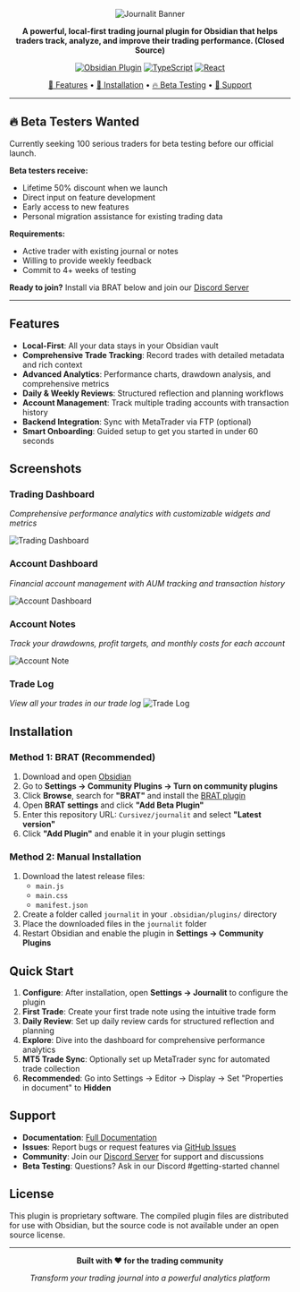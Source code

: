 <div align="center">

![Journalit Banner](https://github.com/user-attachments/assets/ab7232d4-1352-4658-a284-86029c0246f1)

**A powerful, local-first trading journal plugin for Obsidian that helps traders track, analyze, and improve their trading performance. (Closed Source)**

[![Obsidian Plugin](https://img.shields.io/badge/Obsidian-Plugin-purple?logo=obsidian)](https://obsidian.md/)
[![TypeScript](https://img.shields.io/badge/TypeScript-007ACC?logo=typescript&logoColor=white)](#)
[![React](https://img.shields.io/badge/React-20232A?logo=react&logoColor=61DAFB)](#)

[📖 Features](#features) • [🚀 Installation](#installation) • [🔥 Beta Testing](#beta-testers-wanted) • [💬 Support](#support)

</div>

---

## 🔥 Beta Testers Wanted

Currently seeking 100 serious traders for beta testing before our official launch.

**Beta testers receive:**
- Lifetime 50% discount when we launch
- Direct input on feature development  
- Early access to new features
- Personal migration assistance for existing trading data

**Requirements:**
- Active trader with existing journal or notes
- Willing to provide weekly feedback
- Commit to 4+ weeks of testing

**Ready to join?** Install via BRAT below and join our [Discord Server](https://discord.gg/AkSw3D9h8b)

---

## Features

- **Local-First**: All your data stays in your Obsidian vault
- **Comprehensive Trade Tracking**: Record trades with detailed metadata and rich context
- **Advanced Analytics**: Performance charts, drawdown analysis, and comprehensive metrics
- **Daily & Weekly Reviews**: Structured reflection and planning workflows
- **Account Management**: Track multiple trading accounts with transaction history
- **Backend Integration**: Sync with MetaTrader via FTP (optional)
- **Smart Onboarding**: Guided setup to get you started in under 60 seconds

## Screenshots

### Trading Dashboard
*Comprehensive performance analytics with customizable widgets and metrics*

![Trading Dashboard](https://github.com/user-attachments/assets/47aad6ac-4c8b-4dbe-b3ca-97337705dc48)

### Account Dashboard
*Financial account management with AUM tracking and transaction history*

![Account Dashboard](https://github.com/user-attachments/assets/4305b932-9f63-4202-ac91-b4985004b28b)

### Account Notes
*Track your drawdowns, profit targets, and monthly costs for each account*

![Account Note](https://github.com/user-attachments/assets/f8bc3554-c7ee-4845-b4bb-31bd5ad34a1b)

### Trade Log
*View all your trades in our trade log*
![Trade Log](https://github.com/user-attachments/assets/94d0c6ad-8252-42d2-acae-33e4ccf9446a)

## Installation

### Method 1: BRAT (Recommended)

1. Download and open [Obsidian](https://obsidian.md/download)
2. Go to **Settings → Community Plugins → Turn on community plugins**
3. Click **Browse**, search for **"BRAT"** and install the [BRAT plugin](https://github.com/TfTHacker/obsidian42-brat)
4. Open **BRAT settings** and click **"Add Beta Plugin"**
5. Enter this repository URL: `Cursivez/journalit` and select **"Latest version"**
6. Click **"Add Plugin"** and enable it in your plugin settings

### Method 2: Manual Installation

1. Download the latest release files:
   - `main.js`
   - `main.css` 
   - `manifest.json`
2. Create a folder called `journalit` in your `.obsidian/plugins/` directory
3. Place the downloaded files in the `journalit` folder
4. Restart Obsidian and enable the plugin in **Settings → Community Plugins**

## Quick Start

1. **Configure**: After installation, open **Settings → Journalit** to configure the plugin
2. **First Trade**: Create your first trade note using the intuitive trade form
3. **Daily Review**: Set up daily review cards for structured reflection and planning
4. **Explore**: Dive into the dashboard for comprehensive performance analytics
5. **MT5 Trade Sync**: Optionally set up MetaTrader sync for automated trade collection
6. **Recommended**: Go into Settings → Editor → Display → Set "Properties in document" to **Hidden**

## Support

- **Documentation**: [Full Documentation](https://github.com/Cursivez/jouranlit-repo)
- **Issues**: Report bugs or request features via [GitHub Issues](https://github.com/Cursivez/jouranlit-repo/issues)
- **Community**: Join our [Discord Server](https://discord.gg/AkSw3D9h8b) for support and discussions
- **Beta Testing**: Questions? Ask in our Discord #getting-started channel

## License

This plugin is proprietary software. The compiled plugin files are distributed for use with Obsidian, but the source code is not available under an open source license.

---

<div align="center">

**Built with ♥ for the trading community**

*Transform your trading journal into a powerful analytics platform*

</div>